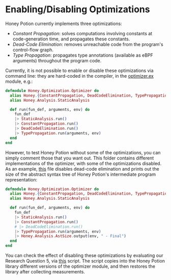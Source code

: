 # Enabling/Disabling Optimizations

Honey Potion currently implements three optimizations:

* *Constant Propagation*: solves computations involving constants at code-generation time, and propagates these constants.
* *Dead-Code Elimination*: removes unreachable code from the program's control-flow graph.
* *Type Propagation*: propagates type annotations (available as eBPF arguments) throughout the program code.

Currently, it is not possible to enable or disable these optimizations via command line: they are hard-coded in the compiler, in the [optimizer.ex](../../lib/honey/optimizer.ex) module, e.g.:

```elixir
defmodule Honey.Optimization.Optimizer do
  alias Honey.{ConstantPropagation, DeadCodeElimination, TypePropagation}
  alias Honey.Analysis.StaticAnalysis

  def run(fun_def, arguments, env) do
    fun_def 
    |> StaticAnalysis.run()
    |> ConstantPropagation.run()
    |> DeadCodeElimination.run()
    |> TypePropagation.run(arguments, env)
  end
end
```

However, to test Honey Potion without some of the optimizations, you can simply comment those that you want out.
This folder contains different implementations of the optimizer, with some of the optimizations disabled.
As an example, [this](constProp_TypeProp) file disables dead-code elimination and prints out the size of the abstract syntax tree of Honey Potion's intermediate program representation:

```elixir
defmodule Honey.Optimization.Optimizer do
  alias Honey.{ConstantPropagation, DeadCodeElimination, TypePropagation}
  alias Honey.Analysis.StaticAnalysis

  def run(fun_def, arguments, env) do
    fun_def 
    |> StaticAnalysis.run()
    |> ConstantPropagation.run()
    # |> DeadCodeElimination.run()
    |> TypePropagation.run(arguments, env)
    |> Honey.Analysis.AstSize.output(env, " - Final")
  end
end
```

You can check the effect of disabling these optimizations by evaluating our Research Question 5, via [this](../rq4.sh) script.
The script copies into the Honey Potion library different versions of the optimizer module, and then restores the library after collecting measurements.
